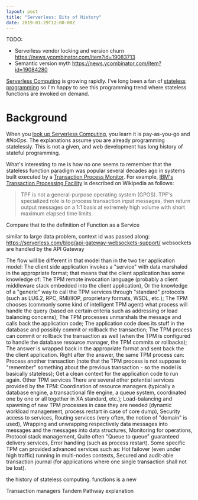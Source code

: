 ```yaml
---
layout: post
title: "Serverless: Bits of History"
date: 2019-01-29T12:00:00Z
---
```


TODO:

* Serverless vendor locking and version churn https://news.ycombinator.com/item?id=19083713
* Semantic version myth https://news.ycombinator.com/item?id=19084280


[Serverless Computing](https://en.wikipedia.org/wiki/Serverless_computing)
is growing rapidly. I've long been a fan of
[stateless programming](https://www.extremeperl.org/bk/its-a-smop)
so I'm happy to see this programming trend where stateless
functions are invoked on demand.

# Background

When you
[look up Serverless Computing](https://www.google.com/search?q=serverless+computing),
you learn it is pay-as-you-go and *#NoOps*. The explanations assume
you are already programming statelessly. This is not a given,
and web development has long history of stateful programming.





What's interesting to me is how no one seems to remember that
the stateless function paradigm was popular several decades ago
in systems built executed by a
[Transaction Process Monitor](http://wiki.c2.com/?TransactionProcessingMonitor).
For example,
[IBM's Transaction Processing Facility](https://en.wikipedia.org/wiki/Transaction_Processing_Facility)
is described on Wikipedia as follows:

> TPF is not a general-purpose operating system (GPOS). TPF's
> specialized role is to process transaction input messages, then
> return output messages on a 1:1 basis at extremely high volume with
> short maximum elapsed time limits.

Compare that to the definition of Function as a Service

similar to large data problem, context id was passed along:
https://serverless.com/blog/api-gateway-websockets-support/
websockets are handled by the API Gateway

The flow will be different in that model than in the two tier application model:
The client side application invokes a "service" with data marshaled in the appropriate format; that means that the client application has some knowledge of:
The TPM remote invocation language (probably a client middleware stack embedded into the client application),
Or the knowledge of a "generic" way to call the TPM services through "standard" protocols (such as LU6.2, RPC, RMI/IIOP, proprietary formats, WSDL, etc.);
The TPM chooses (commonly some kind of intelligent TPM agent) what process will handle the query (based on certain criteria such as addressing or load balancing concerns);
The TPM processes unmarshals the message and calls back the application code;
The application code does its stuff in the database and possibly commit or rollback the transaction;
The TPM process can commit or rollback the transaction as well (when the TPM is configured to handle the database resource manager, the TPM commits or rollbacks);
The answer is wrapped back in the appropriate format and sent back the the client application.
Right after the answer, the same TPM process can:
Process another transaction (note that the TPM process is not suppose to "remember" something about the previous transaction - so the model is basically stateless);
Get a clean context for the application code to run again.
Other TPM services
There are several other potential services provided by the TPM:
Coordination of resource managers (typically a database engine, a transactional file engine, a queue system, coordinated one by one or all together in XA standard, etc.);
Load-balancing and spawning of new TPM processes in case they are needed (dynamic workload management, process restart in case of core dump),
Security access to services,
Routing services (very often, the notion of "domain" is used),
Wrapping and unwrapping respectively data messages into messages and the messages into data structures,
Monitoring for operations,
Protocol stack management,
Quite often "Queue to queue" guaranteed delivery services,
Error handling (such as process restart).
Some specific TPM can provided advanced services such as:
Hot failover (even under high traffic) running in multi-nodes contexts,
Secured and audit-able transaction journal (for applications where one single transaction shall not be lost).


the history of stateless computing.
functions is a new

Transaction managers
Tandem Pathway explanation

